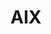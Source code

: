 ---
title: AIX
linkTitle: AIX # The title of left navigation, optional.
#linkTitleIcon: <i class="fas fa-th-large"></i>  # The icon of the link title, optional.
navWeight: 400 # Upper weight gets higher precedence, optional.
---